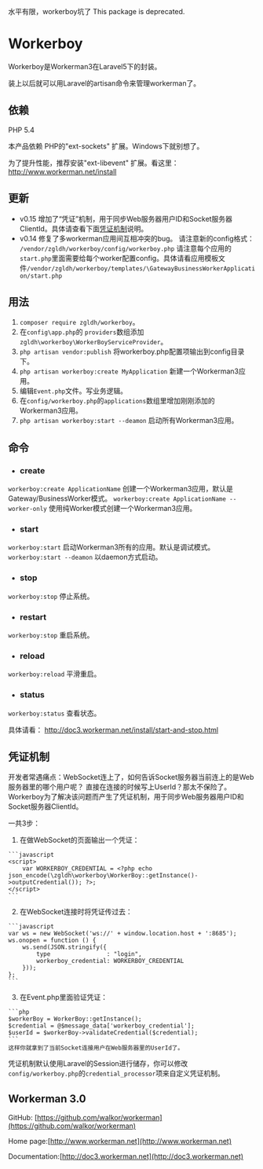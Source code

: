 水平有限，workerboy坑了
This package is deprecated.


# Workerboy

Workerboy是Workerman3在Laravel5下的封装。

装上以后就可以用Laravel的artisan命令来管理workerman了。

## 依赖
 PHP 5.4

 本产品依赖 PHP的"ext-sockets" 扩展。Windows下就别想了。

 为了提升性能，推荐安装"ext-libevent" 扩展。看这里： http://www.workerman.net/install 

## 更新
 - v0.15 增加了“凭证”机制，用于同步Web服务器用户ID和Socket服务器ClientId。具体请查看下面[凭证机制](#凭证机制)说明。
 - v0.14 修复了多workerman应用间互相冲突的bug。 请注意新的config格式： ```/vendor/zgldh/workerboy/config/workerboy.php```
请注意每个应用的```start.php```里面需要给每个worker配置config。具体请看应用模板文件```/vendor/zgldh/workerboy/templates/\GatewayBusinessWorkerApplication/start.php```

## 用法

 1. `composer require zgldh/workerboy`。
 2. 在`config\app.php`的 `providers`数组添加 `zgldh\workerboy\WorkerBoyServiceProvider`。
 3. `php artisan vendor:publish` 将workerboy.php配置项输出到config目录下。
 4. `php artisan workerboy:create MyApplication` 新建一个Workerman3应用。
 5. 编辑`Event.php`文件。写业务逻辑。
 6. 在`config/workerboy.php`的`applications`数组里增加刚刚添加的Workerman3应用。
 7. `php artisan workerboy:start --deamon` 启动所有Workerman3应用。


## 命令

 - ### create
  `workerboy:create ApplicationName` 创建一个Workerman3应用，默认是Gateway/BusinessWorker模式。
  `workerboy:create ApplicationName --worker-only` 使用纯Worker模式创建一个Workerman3应用。

 - ### start
  `workerboy:start` 启动Workerman3所有的应用。默认是调试模式。
  `workerboy:start --deamon` 以daemon方式启动。

 - ### stop
  `workerboy:stop` 停止系统。

 - ### restart
  `workerboy:stop` 重启系统。

 - ### reload
  `workerboy:reload` 平滑重启。

 - ### status
  `workerboy:status` 查看状态。

具体请看： http://doc3.workerman.net/install/start-and-stop.html


## 凭证机制

  开发者常遇痛点：WebSocket连上了，如何告诉Socket服务器当前连上的是Web服务器里的哪个用户呢？ 直接在连接的时候写上UserId？那太不保险了。
  Workerboy为了解决该问题而产生了凭证机制，用于同步Web服务器用户ID和Socket服务器ClientId。
  
  一共3步：
  
  1. 在做WebSocket的页面输出一个凭证：
  
    ```javascript
    <script>
        var WORKERBOY_CREDENTIAL = <?php echo json_encode(\zgldh\workerboy\WorkerBoy::getInstance()->outputCredential()); ?>;
    </script>
    ```
  2. 在WebSocket连接时将凭证传过去：
  
    ```javascript
    var ws = new WebSocket('ws://' + window.location.host + ':8685');
    ws.onopen = function () {
        ws.send(JSON.stringify({
            type                : "login",
            workerboy_credential: WORKERBOY_CREDENTIAL
        }));
    };
    ```
  3. 在Event.php里面验证凭证：
  
    ```php
    $workerBoy = WorkerBoy::getInstance();
    $credential = @$message_data['workerboy_credential'];
    $userId = $workerBoy->validateCredential($credential);
    ```    
    这样你就拿到了当前Socket连接用户在Web服务器里的UserId了。
   
   凭证机制默认使用Laravel的Session进行储存，你可以修改`config/workerboy.php`的`credential_processor`项来自定义凭证机制。

## Workerman 3.0 

GitHub: [https://github.com/walkor/workerman](https://github.com/walkor/workerman)

Home page:[http://www.workerman.net](http://www.workerman.net)

Documentation:[http://doc3.workerman.net](http://doc3.workerman.net)
